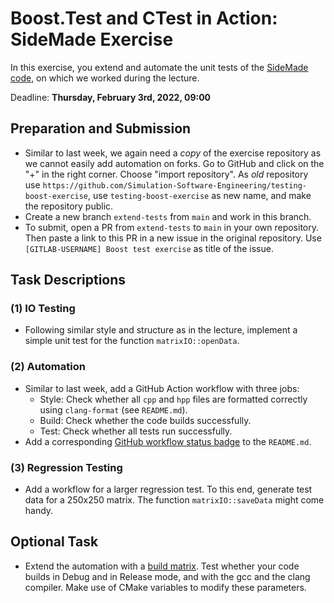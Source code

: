# Boost.Test and CTest in Action: SideMade Exercise

In this exercise, you extend and automate the unit tests of the [SideMade code](https://github.com/Simulation-Software-Engineering/testing-boost-exercise), on which we worked during the lecture.

Deadline: **Thursday, February 3rd, 2022, 09:00**

## Preparation and Submission

- Similar to last week, we again need a *copy* of the exercise repository as we cannot easily add automation on forks. Go to GitHub and click on the "+" in the right corner. Choose "import repository". As *old* repository use `https://github.com/Simulation-Software-Engineering/testing-boost-exercise`, use `testing-boost-exercise` as new name, and make the repository public.
- Create a new branch `extend-tests` from `main` and work in this branch.
- To submit, open a PR from `extend-tests` to `main` in your own repository. Then paste a link to this PR in a new issue in the original repository. Use `[GITLAB-USERNAME] Boost test exercise` as title of the issue.

## Task Descriptions

### (1) IO Testing

- Following similar style and structure as in the lecture, implement a simple unit test for the function `matrixIO::openData`.

### (2) Automation

- Similar to last week, add a GitHub Action workflow with three jobs:
    - Style: Check whether all `cpp` and `hpp` files are formatted correctly using `clang-format` (see `README.md`).
    - Build: Check whether the code builds successfully.
    - Test: Check whether all tests run successfully.
- Add a corresponding [GitHub workflow status badge](https://docs.github.com/en/actions/monitoring-and-troubleshooting-workflows/adding-a-workflow-status-badge) to the `README.md`.

### (3) Regression Testing

- Add a workflow for a larger regression test. To this end, generate test data for a 250x250 matrix. The function `matrixIO::saveData` might come handy.

## Optional Task

- Extend the automation with a [build matrix](https://docs.github.com/en/actions/using-jobs/using-a-build-matrix-for-your-jobs). Test whether your code builds in Debug and in Release mode, and with the gcc and the clang compiler. Make use of CMake variables to modify these parameters.

